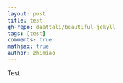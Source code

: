 ```yaml
---
layout: post
title: test
gh-repo: daattali/beautiful-jekyll
tags: [test]
comments: true
mathjax: true
author: zhimiao
---
```


Test